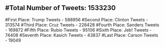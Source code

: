 #Total Number of Tweets: 1533230 
---
#First Place: Trump Tweets - 588956
#Second Place: Clinton Tweets - 313574
#Third Place: Cruz Tweets - 228428
#Fourth Place: Sanders Tweets - 169872
#Fifth Place: Rubio Tweets - 95106
#Sixth Place: Jeb! Tweets - 74408
#Seventh Place: Kasich Tweets - 43837
#Last Place: Carson Tweets - 19049
